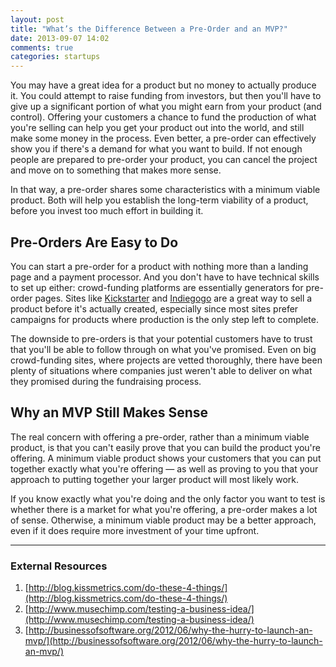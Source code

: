 ```yaml
---
layout: post
title: "What’s the Difference Between a Pre-Order and an MVP?"
date: 2013-09-07 14:02
comments: true
categories: startups
---
```


You may have a great idea for a product but no money to actually produce it. You could attempt to raise funding from investors, but then you'll have to give up a significant portion of what you might earn from your product (and control). Offering your customers a chance to fund the production of what you're selling can help you get your product out into the world, and still make some money in the process. Even better, a pre-order can effectively show you if there's a demand for what you want to build. If not enough people are prepared to pre-order your product, you can cancel the project and move on to something that makes more sense.

In that way, a pre-order shares some characteristics with a minimum viable product. Both will help you establish the long-term viability of a product, before you invest too much effort in building it.

## Pre-Orders Are Easy to Do

You can start a pre-order for a product with nothing more than a landing page and a payment processor. And you don't have to have technical skills to set up either: crowd-funding platforms are essentially generators for pre-order pages. Sites like [Kickstarter](http://www.kickstarter.com) and [Indiegogo](http://www.indiegogo.com/) are a great way to sell a product before it's actually created, especially since most sites prefer campaigns for products where production is the only step left to complete.

The downside to pre-orders is that your potential customers have to trust that you'll be able to follow through on what you've promised. Even on big crowd-funding sites, where projects are vetted thoroughly, there have been plenty of situations where companies just weren't able to deliver on what they promised during the fundraising process.

## Why an MVP Still Makes Sense

The real concern with offering a pre-order, rather than a minimum viable product, is that you can't easily prove that you can build the product you're offering. A minimum viable product shows your customers that you can put together exactly what you're offering — as well as proving to you that your approach to putting together your larger product will most likely work.

If you know exactly what you're doing and the only factor you want to test is whether there is a market for what you're offering, a pre-order makes a lot of sense. Otherwise, a minimum viable product may be a better approach, even if it does require more investment of your time upfront.
<br/><hr>
### External Resources

1. [http://blog.kissmetrics.com/do-these-4-things/](http://blog.kissmetrics.com/do-these-4-things/)
2. [http://www.musechimp.com/testing-a-business-idea/](http://www.musechimp.com/testing-a-business-idea/)
3. [http://businessofsoftware.org/2012/06/why-the-hurry-to-launch-an-mvp/](http://businessofsoftware.org/2012/06/why-the-hurry-to-launch-an-mvp/)
